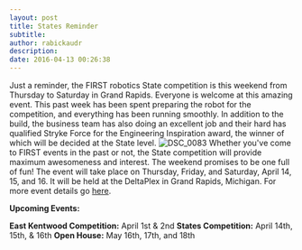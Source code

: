 ```yaml
---
layout: post
title: States Reminder
subtitle:
author: rabickaudr
description:
date: 2016-04-13 00:26:38
---
```


Just a reminder, the FIRST robotics State competition is this weekend from Thursday to Saturday in Grand Rapids. Everyone is welcome at this amazing event. This past week has been spent preparing the robot for the competition, and everything has been running smoothly. In addition to the build, the business team has also doing an excellent job and their hard has qualified Stryke Force for the Engineering Inspiration award, the winner of which will be decided at the State level. ![DSC_0083](/wp-content/uploads/2016/01/DSC_0083.jpg) Whether you've come to FIRST events in the past or not, the State competition will provide maximum awesomeness and interest. The weekend promises to be one full of fun! The event will take place on Thursday, Friday, and Saturday, April 14, 15, and 16. It will be held at the DeltaPlex in Grand Rapids, Michigan. For more event details go [here](http://www.firstinmichigan.org/FRC_2016/State_Championship/state_championship.html).

**Upcoming Events:**

**East Kentwood Competition:** April 1st & 2nd **States Competition:** April 14th, 15th, & 16th **Open House:** May 16th, 17th, and 18th

